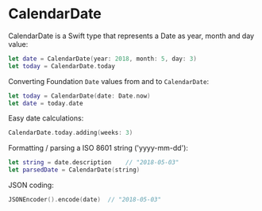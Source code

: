 # CalendarDate

CalendarDate is a Swift type that represents a Date as year, month and day value:

```swift
let date = CalendarDate(year: 2018, month: 5, day: 3)
let today = CalendarDate.today
```

Converting Foundation `Date` values from and to `CalendarDate`:

```swift
let today = CalendarDate(date: Date.now)
let date = today.date
```

Easy date calculations:

```swift
CalendarDate.today.adding(weeks: 3)
```

Formatting / parsing a ISO 8601 string ('yyyy-mm-dd'):

```swift
let string = date.description    // "2018-05-03"
let parsedDate = CalendarDate(string)
```

JSON coding:

```swift
JSONEncoder().encode(date)  // "2018-05-03"
```
